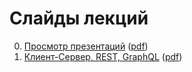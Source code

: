 # Слайды лекций

0. [Просмотр презентаций](https://urfu-2021.github.io/slides/00-presentations/) ([pdf](https://urfu-2021.github.io/slides/00-presentations/index.pdf))
1. [Клиент-Сервер, REST, GraphQL](https://urfu-2021.github.io/slides/01-client-server/) ([pdf](https://urfu-2021.github.io/slides/01-client-server/index.pdf))
